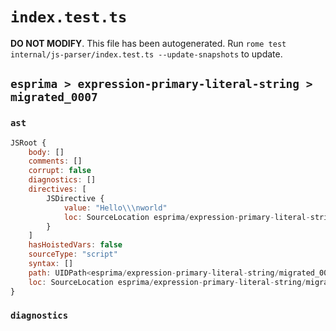 # `index.test.ts`

**DO NOT MODIFY**. This file has been autogenerated. Run `rome test internal/js-parser/index.test.ts --update-snapshots` to update.

## `esprima > expression-primary-literal-string > migrated_0007`

### `ast`

```javascript
JSRoot {
	body: []
	comments: []
	corrupt: false
	diagnostics: []
	directives: [
		JSDirective {
			value: "Hello\\\nworld"
			loc: SourceLocation esprima/expression-primary-literal-string/migrated_0007/input.js 1:0-2:6
		}
	]
	hasHoistedVars: false
	sourceType: "script"
	syntax: []
	path: UIDPath<esprima/expression-primary-literal-string/migrated_0007/input.js>
	loc: SourceLocation esprima/expression-primary-literal-string/migrated_0007/input.js 1:0-2:6
}
```

### `diagnostics`

```

```
